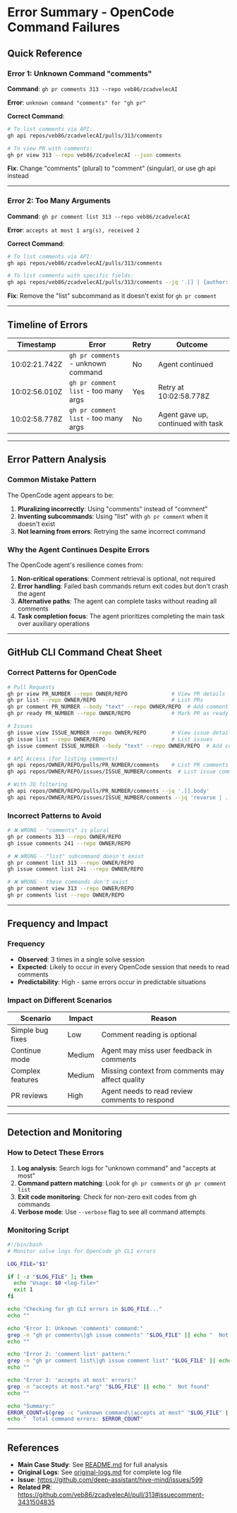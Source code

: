 # Error Summary - OpenCode Command Failures

## Quick Reference

### Error 1: Unknown Command "comments"

**Command**: `gh pr comments 313 --repo veb86/zcadvelecAI`

**Error**: `unknown command "comments" for "gh pr"`

**Correct Command**:
```bash
# To list comments via API:
gh api repos/veb86/zcadvelecAI/pulls/313/comments

# To view PR with comments:
gh pr view 313 --repo veb86/zcadvelecAI --json comments
```

**Fix**: Change "comments" (plural) to "comment" (singular), or use gh api instead

---

### Error 2: Too Many Arguments

**Command**: `gh pr comment list 313 --repo veb86/zcadvelecAI`

**Error**: `accepts at most 1 arg(s), received 2`

**Correct Command**:
```bash
# To list comments via API:
gh api repos/veb86/zcadvelecAI/pulls/313/comments

# To list comments with specific fields:
gh api repos/veb86/zcadvelecAI/pulls/313/comments --jq '.[] | {author: .user.login, body: .body}'
```

**Fix**: Remove the "list" subcommand as it doesn't exist for `gh pr comment`

---

## Timeline of Errors

| Timestamp | Error | Retry | Outcome |
|-----------|-------|-------|---------|
| 10:02:21.742Z | `gh pr comments` - unknown command | No | Agent continued |
| 10:02:56.010Z | `gh pr comment list` - too many args | Yes | Retry at 10:02:58.778Z |
| 10:02:58.778Z | `gh pr comment list` - too many args | No | Agent gave up, continued with task |

---

## Error Pattern Analysis

### Common Mistake Pattern

The OpenCode agent appears to be:

1. **Pluralizing incorrectly**: Using "comments" instead of "comment"
2. **Inventing subcommands**: Using "list" with `gh pr comment` when it doesn't exist
3. **Not learning from errors**: Retrying the same incorrect command

### Why the Agent Continues Despite Errors

The OpenCode agent's resilience comes from:

1. **Non-critical operations**: Comment retrieval is optional, not required
2. **Error handling**: Failed bash commands return exit codes but don't crash the agent
3. **Alternative paths**: The agent can complete tasks without reading all comments
4. **Task completion focus**: The agent prioritizes completing the main task over auxiliary operations

---

## GitHub CLI Command Cheat Sheet

### Correct Patterns for OpenCode

```bash
# Pull Requests
gh pr view PR_NUMBER --repo OWNER/REPO              # View PR details
gh pr list --repo OWNER/REPO                        # List PRs
gh pr comment PR_NUMBER --body "text" --repo OWNER/REPO  # Add comment
gh pr ready PR_NUMBER --repo OWNER/REPO             # Mark PR as ready

# Issues
gh issue view ISSUE_NUMBER --repo OWNER/REPO        # View issue details
gh issue list --repo OWNER/REPO                     # List issues
gh issue comment ISSUE_NUMBER --body "text" --repo OWNER/REPO  # Add comment

# API Access (for listing comments)
gh api repos/OWNER/REPO/pulls/PR_NUMBER/comments    # List PR comments
gh api repos/OWNER/REPO/issues/ISSUE_NUMBER/comments  # List issue comments

# With JQ filtering
gh api repos/OWNER/REPO/pulls/PR_NUMBER/comments --jq '.[].body'
gh api repos/OWNER/REPO/issues/ISSUE_NUMBER/comments --jq 'reverse | .[0:5]'
```

### Incorrect Patterns to Avoid

```bash
# ❌ WRONG - "comments" is plural
gh pr comments 313 --repo OWNER/REPO
gh issue comments 241 --repo OWNER/REPO

# ❌ WRONG - "list" subcommand doesn't exist
gh pr comment list 313 --repo OWNER/REPO
gh issue comment list 241 --repo OWNER/REPO

# ❌ WRONG - these commands don't exist
gh pr comment view 313 --repo OWNER/REPO
gh pr comments list --repo OWNER/REPO
```

---

## Frequency and Impact

### Frequency
- **Observed**: 3 times in a single solve session
- **Expected**: Likely to occur in every OpenCode session that needs to read comments
- **Predictability**: High - same errors occur in predictable situations

### Impact on Different Scenarios

| Scenario | Impact | Reason |
|----------|--------|--------|
| Simple bug fixes | Low | Comment reading is optional |
| Continue mode | Medium | Agent may miss user feedback in comments |
| Complex features | Medium | Missing context from comments may affect quality |
| PR reviews | High | Agent needs to read review comments to respond |

---

## Detection and Monitoring

### How to Detect These Errors

1. **Log analysis**: Search logs for "unknown command" and "accepts at most"
2. **Command pattern matching**: Look for `gh pr comments` or `gh pr comment list`
3. **Exit code monitoring**: Check for non-zero exit codes from gh commands
4. **Verbose mode**: Use `--verbose` flag to see all command attempts

### Monitoring Script

```bash
#!/bin/bash
# Monitor solve logs for OpenCode gh CLI errors

LOG_FILE="$1"

if [ -z "$LOG_FILE" ]; then
  echo "Usage: $0 <log-file>"
  exit 1
fi

echo "Checking for gh CLI errors in $LOG_FILE..."
echo ""

echo "Error 1: Unknown 'comments' command:"
grep -n "gh pr comments\|gh issue comments" "$LOG_FILE" || echo "  Not found"
echo ""

echo "Error 2: 'comment list' pattern:"
grep -n "gh pr comment list\|gh issue comment list" "$LOG_FILE" || echo "  Not found"
echo ""

echo "Error 3: 'accepts at most' errors:"
grep -n "accepts at most.*arg" "$LOG_FILE" || echo "  Not found"
echo ""

echo "Summary:"
ERROR_COUNT=$(grep -c "unknown command\|accepts at most" "$LOG_FILE" || echo "0")
echo "  Total command errors: $ERROR_COUNT"
```

---

## References

- **Main Case Study**: See [README.md](./README.md) for full analysis
- **Original Logs**: See [original-logs.md](./original-logs.md) for complete log file
- **Issue**: https://github.com/deep-assistant/hive-mind/issues/599
- **Related PR**: https://github.com/veb86/zcadvelecAI/pull/313#issuecomment-3431504835
